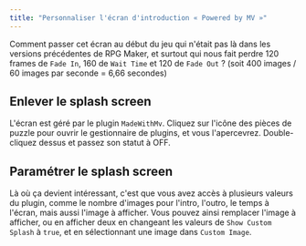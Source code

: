 ```yaml
---
title: "Personnaliser l'écran d'introduction « Powered by MV »"
---
```


Comment passer cet écran au début du jeu qui n'était pas là dans les versions précédentes de RPG Maker, et surtout qui nous fait perdre 120 frames de `Fade In`, 160 de `Wait Time` et 120 de `Fade Out` ?
(soit 400 images / 60 images par seconde = 6,66 secondes)

## Enlever le splash screen

L'écran est géré par le plugin `MadeWithMv`. Cliquez sur l'icône des pièces de puzzle pour ouvrir le gestionnaire de plugins, et vous l'apercevrez. Double-cliquez dessus et passez son statut à OFF.

## Paramétrer le splash screen

Là où ça devient intéressant, c'est que vous avez accès à plusieurs valeurs du plugin, comme le nombre d'images pour l'intro, l'outro, le temps à l'écran, mais aussi l'image à afficher. Vous pouvez ainsi remplacer l'image à afficher, ou en afficher deux en changeant les valeurs de `Show Custom Splash` à `true`, et en sélectionnant une image dans `Custom Image`.
